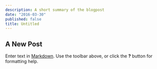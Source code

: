 ```yaml
---
description: A short summary of the blogpost
date: "2016-03-30"
published: false
title: Untitled
---
```


## A New Post

Enter text in [Markdown](http://daringfireball.net/projects/markdown/). Use the toolbar above, or click the **?** button for formatting help.
